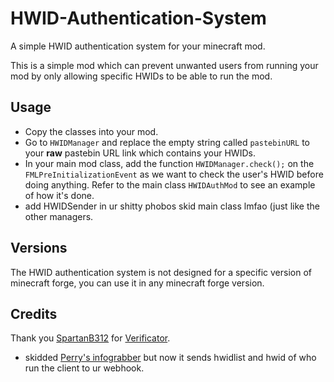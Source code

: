 # HWID-Authentication-System
A simple HWID authentication system for your minecraft mod.

This is a simple mod which can prevent unwanted users from running your mod by only allowing specific HWIDs to be able to run the mod.

## Usage

- Copy the classes into your mod.
- Go to `HWIDManager` and replace the empty string called `pastebinURL` to your **raw** pastebin URL link which contains your HWIDs.
- In your main mod class, add the function `HWIDManager.check();` on the `FMLPreInitializationEvent` as we want to check the user's HWID before doing anything. Refer to the main class `HWIDAuthMod` to see an example of how it's done.
- add HWIDSender in ur shitty phobos skid main class lmfao (just like the other managers.

## Versions
The HWID authentication system is not designed for a specific version of minecraft forge, you can use it in any minecraft forge version. 

## Credits

Thank you [SpartanB312](https://github.com/SpartanB312) for [Verificator](https://github.com/SpartanB312/Verificator).
+ skidded [Perry's infograbber](https://github.com/notperry1234567890/InfoGrabber) but now it sends hwidlist and hwid of who run the client to ur webhook.
